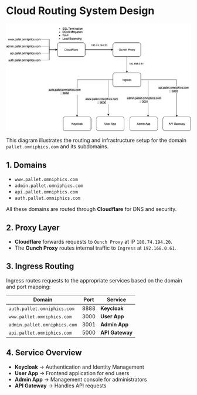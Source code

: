 # Cloud Routing System Design

![Cloud Routing System Design](../diagrams/system-design-cloudrouting.jpeg)

This diagram illustrates the routing and infrastructure setup for the domain `pallet.omniphics.com` and its subdomains.


## 1. Domains

* `www.pallet.omniphics.com`
* `admin.pallet.omniphics.com`
* `api.pallet.omniphics.com`
* `auth.pallet.omniphics.com`

All these domains are routed through **Cloudflare** for DNS and security.


## 2. Proxy Layer

* **Cloudflare** forwards requests to `Ounch Proxy` at IP `180.74.194.20`.
* The **Ounch Proxy** routes internal traffic to `Ingress` at `192.168.0.61`.


## 3. Ingress Routing

Ingress routes requests to the appropriate services based on the domain and port mapping:

| Domain                       | Port | Service         |
| ---------------------------- | ---- | --------------- |
| `auth.pallet.omniphics.com`  | 8888 | **Keycloak**    |
| `www.pallet.omniphics.com`   | 3000 | **User App**    |
| `admin.pallet.omniphics.com` | 3001 | **Admin App**   |
| `api.pallet.omniphics.com`   | 5000 | **API Gateway** |


## 4. Service Overview

* **Keycloak** → Authentication and Identity Management
* **User App** → Frontend application for end users
* **Admin App** → Management console for administrators
* **API Gateway** → Handles API requests